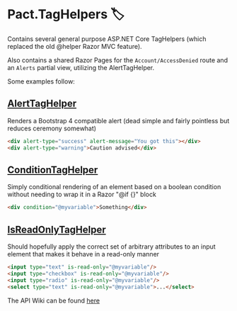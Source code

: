 # Pact.TagHelpers 🏷
Contains several general purpose ASP.NET Core TagHelpers (which replaced the old @helper Razor MVC feature).

Also contains a shared Razor Pages for the `Account/AccessDenied` route and an `Alerts` partial view, utilizing the AlertTagHelper.

Some examples follow:
## [AlertTagHelper](./AlertTagHelper.cs)
Renders a Bootstrap 4 compatible alert (dead simple and fairly pointless but reduces ceremony somewhat)
```html
<div alert-type="success" alert-message="You got this"></div>
<div alert-type="warning">Caution advised</div>
```

## [ConditionTagHelper](./ConditionTagHelper.cs)
Simply conditional rendering of an element based on a boolean condition without needing to wrap it in a Razor "@if {}" block
```html
<div condition="@myvariable">Something</div>
```

## [IsReadOnlyTagHelper](./IsReadOnlyTagHelper.cs)
Should hopefully apply the correct set of arbitrary attributes to an input element that makes it behave in a read-only manner
```html
<input type="text" is-read-only="@myvariable"/>
<input type="checkbox" is-read-only="@myvariable"/>
<input type="radio" is-read-only="@myvariable"/>
<select type="text" is-read-only="@myvariable">...</select>
```

The API Wiki can be found [here](https://github.com/assureddt/pact/wiki/Pact-TagHelpers-Index)
